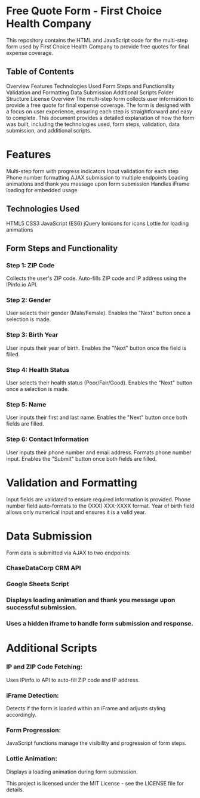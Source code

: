# Free Quote Form - First Choice Health Company
This repository contains the HTML and JavaScript code for the multi-step form used by First Choice Health Company to provide free quotes for final expense coverage.

## Table of Contents
Overview
Features
Technologies Used
Form Steps and Functionality
Validation and Formatting
Data Submission
Additional Scripts
Folder Structure
License
Overview
The multi-step form collects user information to provide a free quote for final expense coverage. The form is designed with a focus on user experience, ensuring each step is straightforward and easy to complete. This document provides a detailed explanation of how the form was built, including the technologies used, form steps, validation, data submission, and additional scripts.

# Features
Multi-step form with progress indicators
Input validation for each step
Phone number formatting
AJAX submission to multiple endpoints
Loading animations and thank you message upon form submission
Handles iFrame loading for embedded usage
## Technologies Used
HTML5
CSS3
JavaScript (ES6)
jQuery
Ionicons for icons
Lottie for loading animations
## Form Steps and Functionality
### Step 1: ZIP Code
Collects the user's ZIP code.
Auto-fills ZIP code and IP address using the IPinfo.io API.
### Step 2: Gender
User selects their gender (Male/Female).
Enables the "Next" button once a selection is made.
### Step 3: Birth Year
User inputs their year of birth.
Enables the "Next" button once the field is filled.
### Step 4: Health Status
User selects their health status (Poor/Fair/Good).
Enables the "Next" button once a selection is made.
### Step 5: Name
User inputs their first and last name.
Enables the "Next" button once both fields are filled.
### Step 6: Contact Information
User inputs their phone number and email address.
Formats phone number input.
Enables the "Submit" button once both fields are filled.
# Validation and Formatting
Input fields are validated to ensure required information is provided.
Phone number field auto-formats to the (XXX) XXX-XXXX format.
Year of birth field allows only numerical input and ensures it is a valid year.
# Data Submission
Form data is submitted via AJAX to two endpoints:
### ChaseDataCorp CRM API
### Google Sheets Script
### Displays loading animation and thank you message upon successful submission.
### Uses a hidden iframe to handle form submission and response.
# Additional Scripts
### IP and ZIP Code Fetching: 
Uses IPinfo.io API to auto-fill ZIP code and IP address.
### iFrame Detection: 
Detects if the form is loaded within an iFrame and adjusts styling accordingly.
### Form Progression: 
JavaScript functions manage the visibility and progression of form steps.
### Lottie Animation: 
Displays a loading animation during form submission.

This project is licensed under the MIT License - see the LICENSE file for details.
